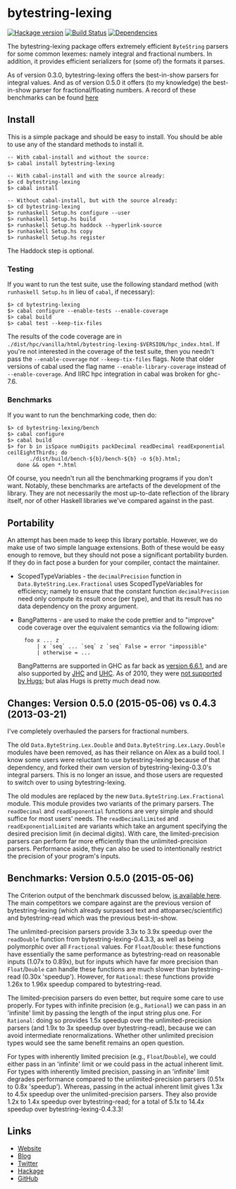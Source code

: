 bytestring-lexing
=================
[![Hackage version](https://img.shields.io/hackage/v/bytestring-lexing.svg?style=flat)](https://hackage.haskell.org/package/bytestring-lexing) 
[![Build Status](https://github.com/wrengr/bytestring-lexing/workflows/ci/badge.svg)](https://github.com/wrengr/bytestring-lexing/actions?query=workflow%3Aci)
[![Dependencies](https://img.shields.io/hackage-deps/v/bytestring-lexing.svg?style=flat)](http://packdeps.haskellers.com/specific?package=bytestring-lexing)

The bytestring-lexing package offers extremely efficient `ByteString`
parsers for some common lexemes: namely integral and fractional
numbers. In addition, it provides efficient serializers for (some
of) the formats it parses.

As of version 0.3.0, bytestring-lexing offers the best-in-show
parsers for integral values. And as of version 0.5.0 it offers (to
my knowledge) the best-in-show parser for fractional/floating
numbers. A record of these benchmarks can be found
[here](https://github.com/wrengr/bytestring-lexing/tree/master/bench/html)


## Install

This is a simple package and should be easy to install. You should
be able to use any of the standard methods to install it.

    -- With cabal-install and without the source:
    $> cabal install bytestring-lexing
    
    -- With cabal-install and with the source already:
    $> cd bytestring-lexing
    $> cabal install
    
    -- Without cabal-install, but with the source already:
    $> cd bytestring-lexing
    $> runhaskell Setup.hs configure --user
    $> runhaskell Setup.hs build
    $> runhaskell Setup.hs haddock --hyperlink-source
    $> runhaskell Setup.hs copy
    $> runhaskell Setup.hs register

The Haddock step is optional.


### Testing

If you want to run the test suite, use the following standard method
(with `runhaskell Setup.hs` in lieu of `cabal`, if necessary):

    $> cd bytestring-lexing
    $> cabal configure --enable-tests --enable-coverage
    $> cabal build
    $> cabal test --keep-tix-files

The results of the code coverage are in
`./dist/hpc/vanilla/html/bytestring-lexing-$VERSION/hpc_index.html`.
If you're not interested in the coverage of the test suite, then
you needn't pass the `--enable-coverage` nor `--keep-tix-files`
flags. Note that older versions of cabal used the flag name
`--enable-library-coverage` instead of `--enable-coverage`. And
IIRC hpc integration in cabal was broken for ghc-7.6.


### Benchmarks

If you want to run the benchmarking code, then do:

    $> cd bytestring-lexing/bench
    $> cabal configure
    $> cabal build
    $> for b in isSpace numDigits packDecimal readDecimal readExponential ceilEightThirds; do
           ./dist/build/bench-${b}/bench-${b} -o ${b}.html;
       done && open *.html

Of course, you needn't run all the benchmarking programs if you
don't want. Notably, these benchmarks are artefacts of the development
of the library. They are not necessarily the most up-to-date
reflection of the library itself, nor of other Haskell libraries
we've compared against in the past.


## Portability

An attempt has been made to keep this library portable. However,
we do make use of two simple language extensions. Both of these
would be easy enough to remove, but they should not pose a significant
portability burden. If they do in fact pose a burden for your
compiler, contact the maintainer.

* ScopedTypeVariables - the `decimalPrecision` function in
    `Data.ByteString.Lex.Fractional` uses ScopedTypeVariables for
    efficiency; namely to ensure that the constant function
    `decimalPrecision` need only compute its result once (per type),
    and that its result has no data dependency on the proxy argument.
* BangPatterns - are used to make the code prettier and to "improve"
    code coverage over the equivalent semantics via the following
    idiom:
    
        foo x ... z
            | x `seq` ... `seq` z `seq` False = error "impossible"
            | otherwise = ...
    
    BangPatterns are supported in GHC as far back as [version
    6.6.1][ghc-bangpatterns], and are also supported by
    [JHC][jhc-bangpatterns] and [UHC][uhc-bangpatterns]. As of 2010,
    they were [not supported by Hugs][hugs-bangpatterns]; but alas
    Hugs is pretty much dead now.

[ghc-bangpatterns]: 
    https://downloads.haskell.org/~ghc/6.6.1/docs/html/users_guide/sec-bang-patterns.html
[jhc-bangpatterns]:
    http://repetae.net/computer/jhc/manual.html#code-options
[uhc-bangpatterns]:
    https://github.com/UU-ComputerScience/uhc-js/issues/1
[hugs-bangpatterns]: 
    https://mail.haskell.org/pipermail/haskell-cafe/2010-July/079946.html


## Changes: Version 0.5.0 (2015-05-06) vs 0.4.3 (2013-03-21)

I've completely overhauled the parsers for fractional numbers.

The old `Data.ByteString.Lex.Double` and `Data.ByteString.Lex.Lazy.Double`
modules have been removed, as has their reliance on Alex as a build
tool. I know some users were reluctant to use bytestring-lexing
because of that dependency, and forked their own version of
bytestring-lexing-0.3.0's integral parsers. This is no longer an
issue, and those users are requested to switch over to using
bytestring-lexing.

The old modules are replaced by the new `Data.ByteString.Lex.Fractional`
module. This module provides two variants of the primary parsers.
The `readDecimal` and `readExponential` functions are very simple
and should suffice for most users' needs. The `readDecimalLimited`
and `readExponentialLimited` are variants which take an argument
specifying the desired precision limit (in decimal digits). With
care, the limited-precision parsers can perform far more efficiently
than the unlimited-precision parsers. Performance aside, they can
also be used to intentionally restrict the precision of your program's
inputs.


## Benchmarks: Version 0.5.0 (2015-05-06)

The Criterion output of the benchmark discussed below, [is available
here](https://github.com/wrengr/bytestring-lexing/blob/master/bench/html/readExponential-0.5.0_ereshkigal.html).
The main competitors we compare against are the previous version
of bytestring-lexing (which already surpassed text and
attoparsec/scientific) and bytestring-read which was the previous
best-in-show.

The unlimited-precision parsers provide 3.3x to 3.9x speedup over
the `readDouble` function from bytestring-lexing-0.4.3.3, as well
as being polymorphic over all `Fractional` values. For `Float`/`Double`:
these functions have essentially the same performance as bytestring-read
on reasonable inputs (1.07x to 0.89x), but for inputs which have
far more precision than `Float`/`Double` can handle these functions
are much slower than bytestring-read (0.30x 'speedup'). However,
for `Rational`: these functions provide 1.26x to 1.96x speedup
compared to bytestring-read.

The limited-precision parsers do even better, but require some care
to use properly. For types with infinite precision (e.g., `Rational`)
we can pass in an 'infinite' limit by passing the length of the
input string plus one. For `Rational`: doing so provides 1.5x speedup
over the unlimited-precision parsers (and 1.9x to 3x speedup over
bytestring-read), because we can avoid intermediate renormalizations.
Whether other unlimited precision types would see the same benefit
remains an open question.

For types with inherently limited precision (e.g., `Float`/`Double`),
we could either pass in an 'infinite' limit or we could pass in the
actual inherent limit. For types with inherently limited precision,
passing in an 'infinite' limit degrades performance compared to the
unlimited-precision parsers (0.51x to 0.8x 'speedup'). Whereas,
passing in the actual inherent limit gives 1.3x to 4.5x speedup
over the unlimited-precision parsers. They also provide 1.2x to
1.4x speedup over bytestring-read; for a total of 5.1x to 14.4x
speedup over bytestring-lexing-0.4.3.3!


## Links

* [Website](https://wrengr.org/)
* [Blog](http://winterkoninkje.dreamwidth.org/)
* [Twitter](https://twitter.com/wrengr)
* [Hackage](http://hackage.haskell.org/package/bytestring-lexing)
* [GitHub](https://github.com/wrengr/bytestring-lexing)
